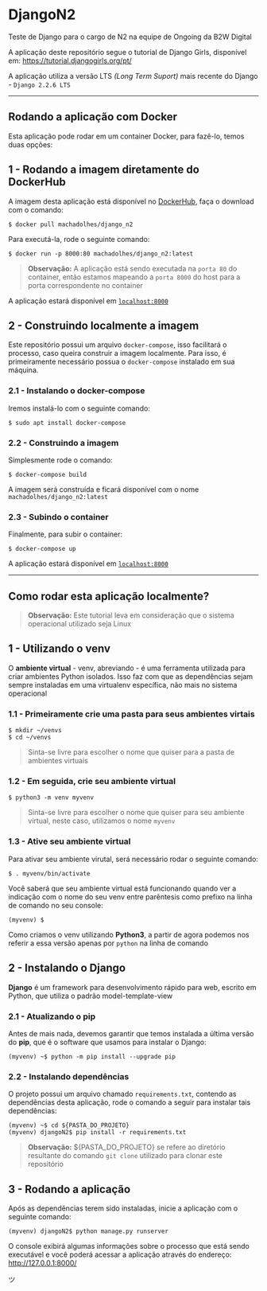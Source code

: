 # DjangoN2
Teste de Django para o cargo de N2 na equipe de Ongoing da B2W Digital

A aplicação deste repositório segue o tutorial de Django Girls, disponível em: https://tutorial.djangogirls.org/pt/

A aplicação utiliza a versão LTS *(Long Term Suport)* mais recente do Django - `Django 2.2.6 LTS`

---

## Rodando a aplicação com Docker

Esta aplicação pode rodar em um container Docker, para fazê-lo, temos duas opções:

## 1 - Rodando a imagem diretamente do DockerHub

A imagem desta aplicação está disponível no [DockerHub](https://hub.docker.com/r/machadolhes/django_n2), faça o download com o comando:

```shell
$ docker pull machadolhes/django_n2
```

Para executá-la, rode o seguinte comando:

```shell
$ docker run -p 8000:80 machadolhes/django_n2:latest
```

> **Observação:** A aplicação está sendo executada na `porta 80` do container, então estamos mapeando a `porta 8000` do host para a porta correspondente no container

A aplicação estará disponível em [`localhost:8000`](localhost:8000)

## 2 - Construindo localmente a imagem

Este repositório possui um arquivo `docker-compose`, isso facilitará o processo, caso queira construir a imagem localmente. Para isso, é primeiramente necessário possua o `docker-compose` instalado em sua máquina. 

### 2.1 - Instalando o docker-compose

Iremos instalá-lo com o seguinte comando:

```shell
$ sudo apt install docker-compose
```

### 2.2 - Construindo a imagem

Simplesmente rode o comando:

```shell
$ docker-compose build
```

A imagem será construída e ficará disponível com o nome `machadolhes/django_n2:latest`

### 2.3 - Subindo o container

Finalmente, para subir o container:

```shell
$ docker-compose up
```

A aplicação estará disponível em [`localhost:8000`](localhost:8000)

---

## Como rodar esta aplicação localmente?

> **Observação:** Este tutorial leva em consideração que o sistema operacional utilizado seja Linux

## 1 - Utilizando o **venv**

O **ambiente virtual** - venv, abreviando - é uma ferramenta utilizada para criar ambientes Python isolados. Isso faz com que as dependências sejam sempre instaladas em uma virtualenv específica, não mais no sistema operacional

### 1.1 - Primeiramente crie uma pasta para seus ambientes virtais

```shell
$ mkdir ~/venvs 
$ cd ~/venvs
```

> Sinta-se livre para escolher o nome que quiser para a pasta de ambientes virtuais

### 1.2 - Em seguida, crie seu ambiente virtual

```shell
$ python3 -m venv myvenv
```

> Sinta-se livre para escolher o nome que quiser para seu ambiente virtual, neste caso, utilizamos o nome `myvenv`

### 1.3 - Ative seu ambiente virtual
Para ativar seu ambiente virutal, será necessário rodar o seguinte comando:

```shell
$ . myvenv/bin/activate
```

Você saberá que seu ambiente virtual está funcionando quando ver a indicação com o nome do seu venv entre parêntesis como prefixo na linha de comando no seu console:

```shell
(myvenv) $ 
```

Como criamos o venv utilizando **Python3**, a partir de agora podemos nos referir a essa versão apenas por `python` na linha de comando

## 2 - Instalando o Django

**Django** é um framework para desenvolvimento rápido para web, escrito em Python, que utiliza o padrão model-template-view

### 2.1 - Atualizando o pip
Antes de mais nada, devemos garantir que temos instalada a última versão do **pip**, que é o software que usamos para instalar o Django:

```shell
(myvenv) ~$ python -m pip install --upgrade pip
```

### 2.2 - Instalando dependências
O projeto possui um arquivo chamado `requirements.txt`, contendo as dependências desta aplicação, rode o comando a seguir para instalar tais dependências:

```shell
(myvenv) ~$ cd ${PASTA_DO_PROJETO}
(myvenv) djangoN2$ pip install -r requirements.txt
```

> **Observação:** ${PASTA_DO_PROJETO} se refere ao diretório resultante do comando `git clone` utilizado para clonar este repositório

## 3 - Rodando a aplicação
Após as dependências terem sido instaladas, inicie a aplicação com o seguinte comando:

```shell
(myvenv) djangoN2$ python manage.py runserver
```

O console exibirá algumas informações sobre o processo que está sendo executável e você poderá acessar a aplicação através do endereço: http://127.0.0.1:8000/

ツ